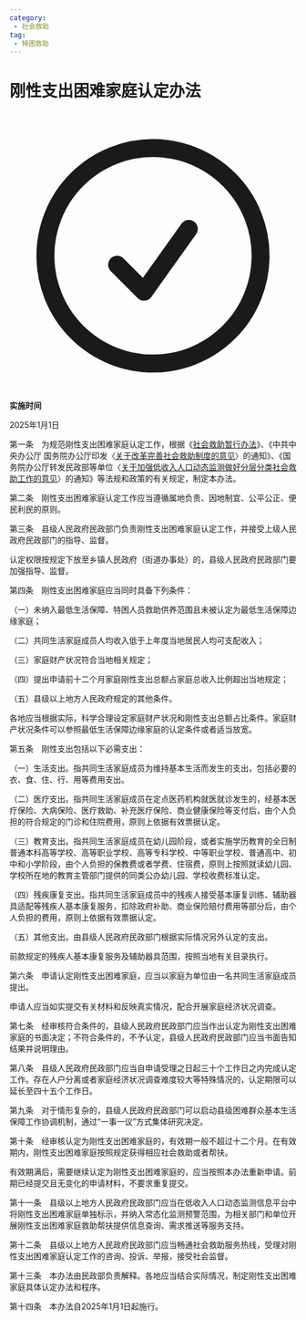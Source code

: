 ```yaml
---
category: 
 - 社会救助
tag:
 - 特困救助
---
```


# 刚性支出困难家庭认定办法

<div role="alert" class="rounded-md border border-gray-300 bg-white p-4 shadow-sm mt-6">   <div class="flex items-start gap-4">     <svg       xmlns="http://www.w3.org/2000/svg"       fill="none"       viewBox="0 0 24 24"       stroke-width="1.5"       stroke="currentColor"       class="size-6 text-green-600"     >       <path         stroke-linecap="round"         stroke-linejoin="round"         d="M9 12.75L11.25 15 15 9.75M21 12a9 9 0 11-18 0 9 9 0 0118 0z"       />     </svg>      <div class="flex-1">       <strong class="font-medium text-gray-900"> 实施时间 </strong>        <p class="mt-0.5 text-sm text-gray-700">2025年1月1日</p>     </div>  </div> </div>

第一条　为规范刚性支出困难家庭认定工作，根据《[社会救助暂行办法](http://localhost:8080/regulate/1.1.html)》、《中共中央办公厅 国务院办公厅印发〈[关于改革完善社会救助制度的意见](https://law.iglooblog.top/policy/2.1.html)〉的通知》、《国务院办公厅转发民政部等单位〈[关于加强低收入人口动态监测做好分层分类社会救助工作的意见](https://law.iglooblog.top/policy/2.2.2.html)〉的通知》等法规和政策的有关规定，制定本办法。

第二条　刚性支出困难家庭认定工作应当遵循属地负责、因地制宜、公平公正、便民利民的原则。

第三条　县级人民政府民政部门负责刚性支出困难家庭认定工作，并接受上级人民政府民政部门的指导、监督。

认定权限按规定下放至乡镇人民政府（街道办事处）的，县级人民政府民政部门要加强指导、监督。

第四条　刚性支出困难家庭应当同时具备下列条件：

（一）未纳入最低生活保障、特困人员救助供养范围且未被认定为最低生活保障边缘家庭；

（二）共同生活家庭成员人均收入低于上年度当地居民人均可支配收入；

（三）家庭财产状况符合当地相关规定；

（四）提出申请前十二个月家庭刚性支出总额占家庭总收入比例超出当地规定；

（五）县级以上地方人民政府规定的其他条件。

各地应当根据实际，科学合理设定家庭财产状况和刚性支出总额占比条件。家庭财产状况条件可以参照最低生活保障边缘家庭的认定条件或者适当放宽。

第五条　刚性支出包括以下必需支出：

（一）生活支出。指共同生活家庭成员为维持基本生活而发生的支出，包括必要的衣、食、住、行、用等费用支出。

（二）医疗支出。指共同生活家庭成员在定点医药机构就医就诊发生的，经基本医疗保险、大病保险、医疗救助、补充医疗保险、商业健康保险等支付后，由个人负担的符合规定的门诊和住院费用，原则上依据有效票据认定。

（三）教育支出。指共同生活家庭成员在幼儿园阶段，或者实施学历教育的全日制普通本科高等学校、高等职业学校、高等专科学校、中等职业学校、普通高中、初中和小学阶段，由个人负担的保教费或者学费、住宿费，原则上按照就读幼儿园、学校所在地的教育主管部门提供的同类公办幼儿园、学校收费标准认定。

（四）残疾康复支出。指共同生活家庭成员中的残疾人接受基本康复训练、辅助器具适配等残疾人基本康复服务，扣除政府补助、商业保险赔付费用等部分后，由个人负担的费用，原则上依据有效票据认定。

（五）其他支出。由县级人民政府民政部门根据实际情况另外认定的支出。

前款规定的残疾人基本康复服务及辅助器具范围，按照当地有关目录执行。

第六条　申请认定刚性支出困难家庭，应当以家庭为单位由一名共同生活家庭成员提出。

申请人应当如实提交有关材料和反映真实情况，配合开展家庭经济状况调查。

第七条　经审核符合条件的，县级人民政府民政部门应当作出认定为刚性支出困难家庭的书面决定；不符合条件的，不予认定，县级人民政府民政部门应当书面告知结果并说明理由。

第八条　县级人民政府民政部门应当自申请受理之日起三十个工作日之内完成认定工作。存在人户分离或者家庭经济状况调查难度较大等特殊情况的，认定期限可以延长至四十五个工作日。

第九条　对于情形复杂的，县级人民政府民政部门可以启动县级困难群众基本生活保障工作协调机制，通过“一事一议”方式集体研究决定。

第十条　经审核认定为刚性支出困难家庭的，有效期一般不超过十二个月。在有效期内，刚性支出困难家庭按照规定获得相应社会救助或者帮扶。

有效期满后，需要继续认定为刚性支出困难家庭的，应当按照本办法重新申请。前期已经提交且无变化的申请材料，不要求重复提交。

第十一条　县级以上地方人民政府民政部门应当在低收入人口动态监测信息平台中将刚性支出困难家庭单独标示，并纳入常态化监测预警范围，为相关部门和单位开展刚性支出困难家庭救助帮扶提供信息查询、需求推送等服务支持。

第十二条　县级以上地方人民政府民政部门应当畅通社会救助服务热线，受理对刚性支出困难家庭认定工作的咨询、投诉、举报，接受社会监督。

第十三条　本办法由民政部负责解释。各地应当结合实际情况，制定刚性支出困难家庭具体认定办法和程序。

第十四条　本办法自2025年1月1日起施行。
